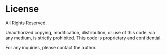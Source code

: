 # License

All Rights Reserved.

Unauthorized copying, modification, distribution, or use of this code, via any medium, is strictly prohibited. This code is proprietary and confidential.

For any inquiries, please contact the author.

